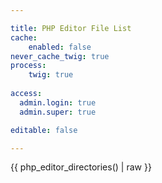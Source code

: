 ```yaml
---

title: PHP Editor File List
cache:
    enabled: false
never_cache_twig: true
process:
    twig: true
    
access:
  admin.login: true
  admin.super: true

editable: false

---
```


{{ php_editor_directories() | raw }}